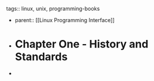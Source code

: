 tags:: linux, unix, programming-books

- parent:: [[Linux Programming Interface]]
- # Chapter One - History and Standards
-